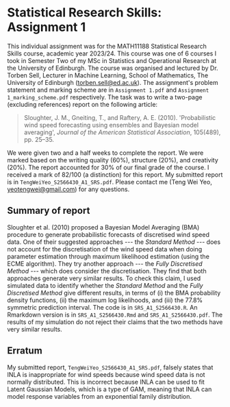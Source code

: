 # Statistical Research Skills: Assignment 1

This individual assignment was for the MATH11188 Statistical Research Skills course, academic year 2023/24. This course was one of 6 courses I took in Semester Two of my MSc in Statistics and Operational Research at the University of Edinburgh.
The course was organised and lectured by Dr. Torben Sell, Lecturer in Machine Learning, School of Mathematics, The University of Edinburgh (torben.sell@ed.ac.uk).
The assignment's problem statement and marking scheme are in `Assignment 1.pdf` and `Assignment 1_marking_scheme.pdf` respectively. The task was to write a two-page (excluding references) report on the following article: 
> Sloughter, J. M., Gneiting, T., and Raftery, A. E. (2010). 'Probabilistic wind speed forecasting using ensembles and Bayesian model averaging', *Journal of the American Statistical Association*, 105(489), pp. 25–35.

We were given two and a half weeks to complete the report. 
We were marked based on the writing quality (60%), structure (20%), and creativity (20%). 
The report accounted for 30% of our final grade of the course. 
I received a mark of 82/100 (a distinction) for this report.
My submitted report is in `TengWeiYeo_S2566430_A1_SRS.pdf`. 
Please contact me (Teng Wei Yeo, yeotengwei@gmail.com) for any questions.

## Summary of report
Sloughter et al. (2010) proposed a Bayesian Model Averaging (BMA) procedure to generate probabilistic forecasts of discretised wind speed data.
One of their suggested approaches --- the *Standard Method* --- does not account for the discretisation of the wind speed data when doing parameter estimation through maximum likelihood estimation (using the ECME algorithm). 
They try another approach --- the *Fully Discretised Method* --- which does consider the discretisation.
They find that both approaches generate very similar results. 
To check this claim, I used simulated data to identify whether the *Standard Method* and the *Fully Discretised Method* give different results, in terms of (i) the BMA probability density functions, (ii) the maximum log likelihoods, and (iii) the 77.8% symmetric prediction interval.
The code is in `SRS_A1_S2566430.R`.
An Rmarkdown version is in `SRS_A1_S2566430.Rmd` and `SRS_A1_S2566430.pdf`.
The results of my simulation do not reject their claims that the two methods have very similar results.


## Erratum
My submitted report, `TengWeiYeo_S2566430_A1_SRS.pdf`, falsely states that INLA is inappropriate for wind speeds because wind speed data is not normally distributed. 
This is incorrect because INLA can be used to fit Latent Gaussian Models, which is a type of GAM, meaning that INLA can model response variables from an exponential family distribution.